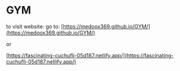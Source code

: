 # GYM


to visit website:
go to:  [https://medoox369.github.io/GYM/](https://medoox369.github.io/GYM/)

or

[https://fascinating-cuchufli-05d187.netlify.app/](https://fascinating-cuchufli-05d187.netlify.app/)

